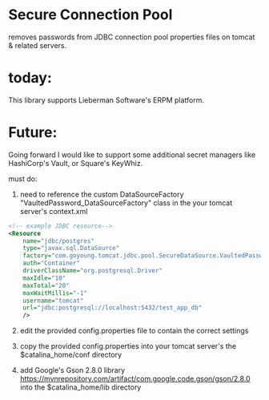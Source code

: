 # Secure Connection Pool
removes passwords from JDBC connection pool properties files 
on tomcat & related servers.

# today:
This library supports Lieberman Software's ERPM platform.

# Future:
Going forward I would like to support some additional secret managers like HashiCorp's Vault, or Square's KeyWhiz.

must do:
1. need to reference the custom DataSourceFactory "VaultedPassword_DataSourceFactory" class 
   in the your tomcat server's context.xml
```xml
<!-- example JDBC resource-->
<Resource
	name="jdbc/postgres"
	type="javax.sql.DataSource" 
	factory="com.goyoung.tomcat.jdbc.pool.SecureDataSource.VaultedPassword_DataSourceFactory" 
	auth="Container" 
	driverClassName="org.postgresql.Driver" 
	maxIdle="10" 
	maxTotal="20" 
	maxWaitMillis="-1" 
	username="tomcat"
	url="jdbc:postgresql://localhost:5432/test_app_db" 
	/>
```
2. edit the provided config.properties file to contain the correct settings

3. copy the provided config.properties into your tomcat server's the $catalina_home/conf directory

4. add Google's Gson 2.8.0 library https://mvnrepository.com/artifact/com.google.code.gson/gson/2.8.0
into the $catalina_home/lib directory
